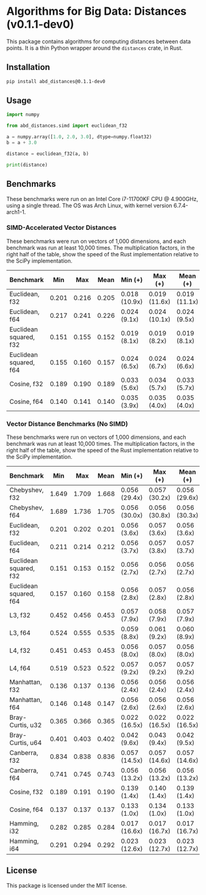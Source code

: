 # Algorithms for Big Data: Distances (v0.1.1-dev0)

This package contains algorithms for computing distances between data points.
It is a thin Python wrapper around the `distances` crate, in Rust.

## Installation

```bash
pip install abd_distances@0.1.1-dev0
```

## Usage

```python
import numpy

from abd_distances.simd import euclidean_f32

a = numpy.array([1.0, 2.0, 3.0], dtype=numpy.float32)
b = a + 3.0

distance = euclidean_f32(a, b)

print(distance)
```

## Benchmarks

These benchmarks were run on an Intel Core i7-11700KF CPU @ 4.900GHz, using a single thread.
The OS was Arch Linux, with kernel version 6.7.4-arch1-1.

### SIMD-Accelerated Vector Distances

These benchmarks were run on vectors of 1,000 dimensions, and each benchmark was run at least 10,000 times.
The multiplication factors, in the right half of the table, show the speed of the Rust implementation relative to the SciPy implementation.

|              Benchmark | Min     | Max     | Mean    | Min (+)         | Max (+)         | Mean (+)        |
|------------------------|---------|---------|---------|-----------------|-----------------|-----------------|
|         Euclidean, f32 | 0.201   | 0.216   | 0.205   | 0.018 (10.9x)   | 0.019 (11.6x)   | 0.019 (11.1x)   |
|         Euclidean, f64 | 0.217   | 0.241   | 0.226   | 0.024 (9.1x)    | 0.024 (10.1x)   | 0.024 (9.5x)    |
| Euclidean squared, f32 | 0.151   | 0.155   | 0.152   | 0.019 (8.1x)    | 0.019 (8.2x)    | 0.019 (8.1x)    |
| Euclidean squared, f64 | 0.155   | 0.160   | 0.157   | 0.024 (6.5x)    | 0.024 (6.7x)    | 0.024 (6.6x)    |
|            Cosine, f32 | 0.189   | 0.190   | 0.189   | 0.033 (5.6x)    | 0.034 (5.7x)    | 0.033 (5.7x)    |
|            Cosine, f64 | 0.140   | 0.141   | 0.140   | 0.035 (3.9x)    | 0.035 (4.0x)    | 0.035 (4.0x)    |

### Vector Distance Benchmarks (No SIMD)

These benchmarks were run on vectors of 1,000 dimensions, and each benchmark was run at least 10,000 times.
The multiplication factors, in the right half of the table, show the speed of the Rust implementation relative to the SciPy implementation.

|              Benchmark | Min     | Max     | Mean    | Min (+)         | Max (+)         | Mean (+)        |
|------------------------|---------|---------|---------|-----------------|-----------------|-----------------|
|         Chebyshev, f32 | 1.649   | 1.709   | 1.668   | 0.056 (29.4x)   | 0.057 (30.2x)   | 0.056 (29.6x)   |
|         Chebyshev, f64 | 1.689   | 1.736   | 1.705   | 0.056 (30.0x)   | 0.056 (30.8x)   | 0.056 (30.3x)   |
|         Euclidean, f32 | 0.201   | 0.202   | 0.201   | 0.056 (3.6x)    | 0.057 (3.6x)    | 0.056 (3.6x)    |
|         Euclidean, f64 | 0.211   | 0.214   | 0.212   | 0.056 (3.7x)    | 0.057 (3.8x)    | 0.057 (3.7x)    |
| Euclidean squared, f32 | 0.151   | 0.153   | 0.152   | 0.056 (2.7x)    | 0.056 (2.7x)    | 0.056 (2.7x)    |
| Euclidean squared, f64 | 0.157   | 0.160   | 0.158   | 0.056 (2.8x)    | 0.057 (2.8x)    | 0.056 (2.8x)    |
|                L3, f32 | 0.452   | 0.456   | 0.453   | 0.057 (7.9x)    | 0.058 (7.9x)    | 0.057 (7.9x)    |
|                L3, f64 | 0.524   | 0.555   | 0.535   | 0.059 (8.8x)    | 0.061 (9.2x)    | 0.060 (8.9x)    |
|                L4, f32 | 0.451   | 0.453   | 0.453   | 0.056 (8.0x)    | 0.057 (8.0x)    | 0.056 (8.0x)    |
|                L4, f64 | 0.519   | 0.523   | 0.522   | 0.057 (9.2x)    | 0.057 (9.2x)    | 0.057 (9.2x)    |
|         Manhattan, f32 | 0.136   | 0.137   | 0.136   | 0.056 (2.4x)    | 0.056 (2.4x)    | 0.056 (2.4x)    |
|         Manhattan, f64 | 0.146   | 0.148   | 0.147   | 0.056 (2.6x)    | 0.056 (2.6x)    | 0.056 (2.6x)    |
|       Bray-Curtis, u32 | 0.365   | 0.366   | 0.365   | 0.022 (16.5x)   | 0.022 (16.5x)   | 0.022 (16.5x)   |
|       Bray-Curtis, u64 | 0.401   | 0.403   | 0.402   | 0.042 (9.6x)    | 0.043 (9.4x)    | 0.042 (9.5x)    |
|          Canberra, f32 | 0.834   | 0.838   | 0.836   | 0.057 (14.5x)   | 0.057 (14.6x)   | 0.057 (14.6x)   |
|          Canberra, f64 | 0.741   | 0.745   | 0.743   | 0.056 (13.2x)   | 0.056 (13.2x)   | 0.056 (13.2x)   |
|            Cosine, f32 | 0.189   | 0.191   | 0.190   | 0.139 (1.4x)    | 0.140 (1.4x)    | 0.139 (1.4x)    |
|            Cosine, f64 | 0.137   | 0.137   | 0.137   | 0.133 (1.0x)    | 0.134 (1.0x)    | 0.133 (1.0x)    |
|           Hamming, i32 | 0.282   | 0.285   | 0.284   | 0.017 (16.6x)   | 0.017 (16.7x)   | 0.017 (16.7x)   |
|           Hamming, i64 | 0.291   | 0.294   | 0.292   | 0.023 (12.6x)   | 0.023 (12.7x)   | 0.023 (12.7x)   |

## License

This package is licensed under the MIT license.
